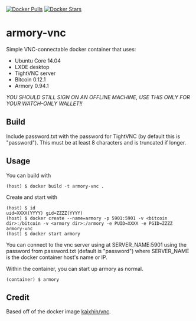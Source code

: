 [![Docker Pulls](https://img.shields.io/docker/pulls/jimmysong76/armory-vnc.svg)](https://hub.docker.com/r/jimmysong76/armory-vnc/)
[![Docker Stars](https://img.shields.io/docker/stars/jimmysong76/armory-vnc.svg)](https://hub.docker.com/r/jimmysong76/armory-vnc/)

armory-vnc
===
Simple VNC-connectable docker container that uses:

 * Ubuntu Core 14.04
 * LXDE desktop
 * TightVNC server
 * Bitcoin 0.12.1
 * Armory 0.94.1

*YOU SHOULD STILL SIGN ON AN OFFLINE MACHINE, USE THIS ONLY FOR YOUR WATCH-ONLY WALLET!!*

Build
-----
Include password.txt with the password for TightVNC (by default this is "password"). This must be at least 8 characters and is truncated if longer.

Usage
-----
You can build with

    (host) $ docker build -t armory-vnc .

Create and start with

    (host) $ id
    uid=XXXX(YYYY) gid=ZZZZ(YYYY)
    (host) $ docker create --name=armory -p 5901:5901 -v <bitcoin dir>:/bitcoin -v <armory dir>:/armory -e PUID=XXXX -e PGID=ZZZZ armory-vnc
    (host) $ docker start armory

You can connect to the vnc server using at SERVER_NAME:5901 using the password from password.txt (default is "password") where SERVER_NAME is the docker container host's name or IP.

Within the container, you can start up armory as normal.

    (container) $ armory


Credit
------

Based off of the docker image [kaixhin/vnc](https://github.com/Kaixhin/dockerfiles/tree/master/vnc).